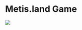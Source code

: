 # Metis.land Game

![](https://user-images.githubusercontent.com/19412160/142747224-3d200077-963b-4ff6-addb-4ece4ba23365.png)
